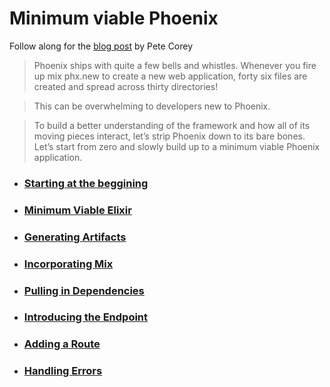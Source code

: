 # Minimum viable Phoenix

Follow along for the [blog post](http://www.petecorey.com/blog/2019/05/20/minimum-viable-phoenix) by Pete Corey

> Phoenix ships with quite a few bells and whistles. Whenever you fire up mix phx.new to create a new web application, forty six files are created and spread across thirty directories!

> This can be overwhelming to developers new to Phoenix.

> To build a better understanding of the framework and how all of its moving pieces interact, let’s strip Phoenix down to its bare bones. Let’s start from zero and slowly build up to a minimum viable Phoenix application.

- ### [Starting at the beggining](http://www.petecorey.com/blog/2019/05/20/minimum-viable-phoenix/#starting-at-the-beginning)

- ### [Minimum Viable Elixir](http://www.petecorey.com/blog/2019/05/20/minimum-viable-phoenix/#minimum-viable-elixir)

- ### [Generating Artifacts](http://www.petecorey.com/blog/2019/05/20/minimum-viable-phoenix/#generating-artifacts)

- ### [Incorporating Mix](http://www.petecorey.com/blog/2019/05/20/minimum-viable-phoenix/#incorporating-mix)

- ### [Pulling in Dependencies](http://www.petecorey.com/blog/2019/05/20/minimum-viable-phoenix/#pulling-in-dependencies)

- ### [Introducing the Endpoint](http://www.petecorey.com/blog/2019/05/20/minimum-viable-phoenix/#introducing-the-endpoint)

- ### [Adding a Route](http://www.petecorey.com/blog/2019/05/20/minimum-viable-phoenix/#adding-a-route)

- ### [Handling Errors](http://www.petecorey.com/blog/2019/05/20/minimum-viable-phoenix/#handling-errors)


